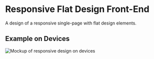 # Responsive Flat Design Front-End

A design of a responsive single-page with flat design elements. 

## Example on Devices


![Mockup of responsive design on devices](ResponsiveFlatDesign/images/mockup-devices.jpg)

